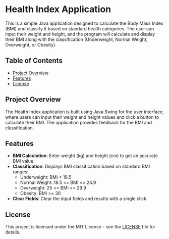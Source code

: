 # Health Index Application

This is a simple Java application designed to calculate the Body Mass Index (BMI) and classify it based on standard health categories. The user can input their weight and height, and the program will calculate and display their BMI along with the classification (Underweight, Normal Weight, Overweight, or Obesity).

## Table of Contents
- [Project Overview](#project-overview)
- [Features](#features)
- [License](#license)

## Project Overview

The Health Index application is built using Java Swing for the user interface, where users can input their weight and height values and click a button to calculate their BMI. The application provides feedback for the BMI and classification.

## Features

- **BMI Calculation**: Enter weight (kg) and height (cm) to get an accurate BMI value.
- **Classification**: Displays BMI classification based on standard BMI ranges:
    - Underweight: BMI < 18.5
    - Normal Weight: 18.5 <= BMI <= 24.9
    - Overweight: 25 <= BMI <= 29.9
    - Obesity: BMI >= 30
- **Clear Fields**: Clear the input fields and results with a single click.

## License

This project is licensed under the MIT License - see the [LICENSE](LICENSE) file for details.

